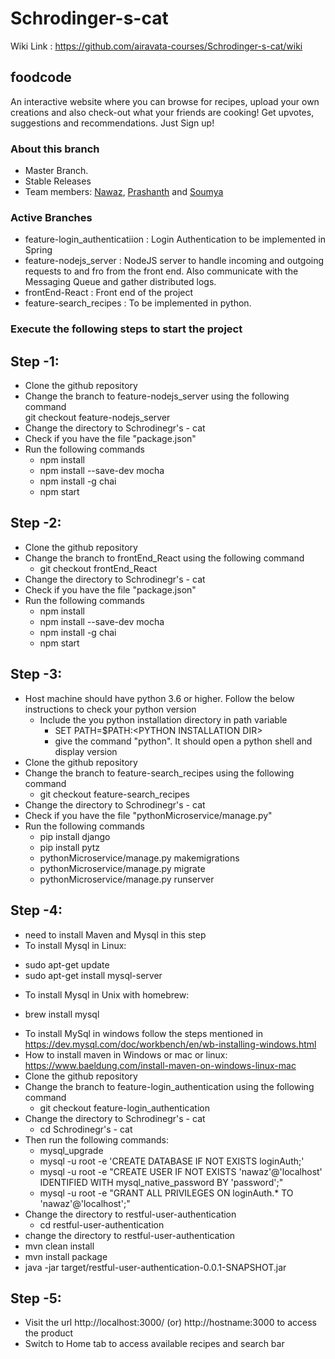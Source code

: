 # Schrodinger-s-cat

Wiki Link : https://github.com/airavata-courses/Schrodinger-s-cat/wiki

## foodcode
An interactive website where you can browse for recipes, upload your own creations and also check-out what your friends are cooking! Get upvotes, suggestions and recommendations. Just Sign up!

### About this branch
* Master Branch.
* Stable Releases
* Team members: [Nawaz](https://www.linkedin.com/in/nawazhk/), [Prashanth](https://www.linkedin.com/in/prashanth-swargam-pswargam/) and [Soumya](https://www.linkedin.com/in/jlsoumya/)

### Active Branches
* feature-login_authenticatiion : Login Authentication to be implemented in Spring
* feature-nodejs_server : NodeJS server to handle incoming and outgoing requests to and fro from the front end. Also communicate with the Messaging Queue and gather distributed logs.
* frontEnd-React : Front end of the project
* feature-search_recipes : To be implemented in python.

### Execute the following steps to start the project

## Step -1:
* Clone the github repository
* Change the branch to feature-nodejs_server using the following command   
    git checkout feature-nodejs_server
* Change the directory to Schrodinegr's - cat
* Check if you have the file "package.json"
* Run the following commands
   * npm install
   * npm install --save-dev mocha
   * npm install -g chai
   * npm start


## Step -2:
* Clone the github repository
* Change the branch to frontEnd_React using the following command   
    * git checkout frontEnd_React
* Change the directory to Schrodinegr's - cat
* Check if you have the file "package.json"
* Run the following commands
   * npm install
   * npm install --save-dev mocha
   * npm install -g chai
   * npm start


## Step -3:
* Host machine should have python 3.6 or higher. Follow the below instructions to check your python version
    * Include the you python installation directory in path variable
        * SET PATH=$PATH:&lt;PYTHON INSTALLATION DIR&gt;
        * give the command "python". It should open a python shell and display version
* Clone the github repository
* Change the branch to feature-search_recipes using the following command   
    * git checkout feature-search_recipes
* Change the directory to Schrodinegr's - cat
* Check if you have the file "pythonMicroservice/manage.py"
* Run the following commands
   * pip install django
   * pip install pytz
   * pythonMicroservice/manage.py makemigrations
   * pythonMicroservice/manage.py migrate
   * pythonMicroservice/manage.py runserver

## Step -4:
* need to install Maven and Mysql in this step
* To install Mysql in Linux:
- sudo apt-get update
- sudo apt-get install mysql-server
* To install Mysql in Unix with homebrew:
- brew install mysql
* To install MySql in windows follow the steps mentioned in https://dev.mysql.com/doc/workbench/en/wb-installing-windows.html
* How to install maven in Windows or mac or linux: https://www.baeldung.com/install-maven-on-windows-linux-mac
* Clone the github repository
* Change the branch to feature-login_authentication using the following command   
    * git checkout feature-login_authentication
* Change the directory to Schrodinegr's - cat
	* cd Schrodinegr's - cat
* Then run the following commands:
	* mysql_upgrade
  	* mysql -u root -e 'CREATE DATABASE IF NOT EXISTS loginAuth;'
  	* mysql -u root -e "CREATE USER IF NOT EXISTS 'nawaz'@'localhost' IDENTIFIED WITH mysql_native_password BY 'password';"
  	* mysql -u root -e "GRANT ALL PRIVILEGES ON loginAuth.* TO 'nawaz'@'localhost';"
* Change the directory to restful-user-authentication
	* cd restful-user-authentication
* change the directory to restful-user-authentication
* mvn clean install
* mvn install package
* java -jar target/restful-user-authentication-0.0.1-SNAPSHOT.jar
## Step -5:
* Visit the url http://localhost:3000/ (or) http://hostname:3000 to access the product
* Switch to Home tab to access available recipes and search bar
